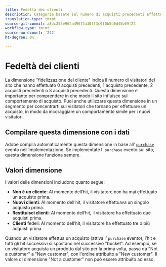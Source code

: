 ```yaml
---
title: Fedeltà dei clienti
description: Categorie basate sul numero di acquisti precedenti effettuati da un visitatore.
translation-type: tm+mt
source-git-commit: a8dc233e962a49674a30ff3c9f0b5d0d45b09f24
workflow-type: tm+mt
source-wordcount: '242'
ht-degree: 0%

---
```



# Fedeltà dei clienti

La dimensione &quot;fidelizzazione del cliente&quot; indica il numero di visitatori del sito che hanno effettuato 0 acquisti precedenti, 1 acquisto precedente, 2 acquisti precedenti o 3 acquisti precedenti. Questa dimensione è importante per comprendere in che modo il sito influisce sul comportamento di acquisto. Puoi anche utilizzare questa dimensione in un segmento per concentrarti sui visitatori che tornano per effettuare un acquisto, in modo da incoraggiare un comportamento simile per i nuovi visitatori.

## Compilare questa dimensione con i dati

Adobe compila automaticamente questa dimensione in base all’ [`purchase`](/help/implement/vars/page-vars/events/event-purchase.md) evento nell’implementazione. Se implementate l’ `purchase` evento sul sito, questa dimensione funziona sempre.

## Valori dimensione

I valori delle dimensioni includono quanto segue:

* **Non è un cliente**: Al momento dell’hit, il visitatore non ha mai effettuato un acquisto prima.
* **Nuovi clienti**: Al momento dell’hit, il visitatore effettuava un singolo acquisto prima.
* **Restituisci clienti**: Al momento dell’hit, il visitatore ha effettuato due acquisti prima.
* **Clienti** fedeli: Al momento dell’hit, il visitatore ha effettuato tre o più acquisti prima.

Quando un visitatore effettua un acquisto (attiva l’ `purchase` evento), l’hit e tutti gli hit successivi si spostano nel successivo &quot;bucket&quot;. Ad esempio, se un visitatore acquista un prodotto dal sito per la prima volta, passa da &quot;Not a customer&quot; a &quot;New customer&quot;, con l&#39;ordine attribuito a &quot;New customer&quot;. Il valore di dimensione &quot;Not a customer&quot; non può essere attribuito ad esso.
